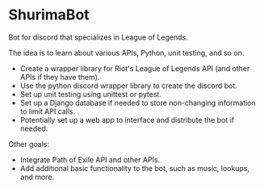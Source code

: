 # ShurimaBot
Bot for discord that specializes in League of Legends.

The idea is to learn about various APIs, Python, unit testing, and so on.
* Create a wrapper library for Riot's League of Legends API (and other APIs if they have them).
* Use the python discord wrapper library to create the discord bot.
* Set up unit testing using unittest or pytest.
* Set up a Django database if needed to store non-changing information to limit API calls.
* Potentially set up a web app to interface and distribute the bot if needed.

Other goals:
* Integrate Path of Exile API and other APIs.
* Add additional basic functionality to the bot, such as music, lookups, and more.
